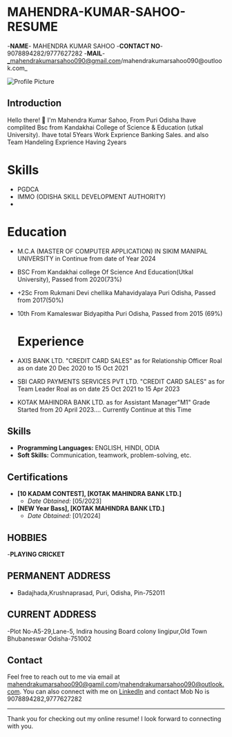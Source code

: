 # MAHENDRA-KUMAR-SAHOO-RESUME


-**NAME**- MAHENDRA KUMAR SAHOO
-**CONTACT NO**-9078894282/9777627282
-**MAIL**- _mahendrakumarsahoo090@gmail.com/mahendrakumarsahoo090@outlook.com_

![Profile Picture](link-to-profile-picture.jpg)

## Introduction

Hello there! 👋 I'm Mahendra Kumar Sahoo, From Puri Odisha Ihave complited Bsc from Kandakhai College of Science & Education (utkal University). Ihave total 5Years Work Exprience Banking Sales.
and also Team Handeling Exprience Having 2years

# Skills
- PGDCA
- IMMO (ODISHA SKILL DEVELOPMENT AUTHORITY)
- 
# Education
- M.C.A (MASTER OF COMPUTER APPLICATION) IN SIKIM MANIPAL UNIVERSITY in Continue from date of Year 2024
- BSC From Kandakhai college Of Science And Education(Utkal University), Passed from 2020(73%)
- +2Sc From Rukmani Devi chellika Mahavidyalaya Puri Odisha, Passed from 2017(50%)
- 10th From Kamaleswar Bidyapitha Puri Odisha, Passed from 2015 (69%)
  
  # Experience
- AXIS BANK LTD. "CREDIT CARD SALES" as for Relationship Officer Roal as on date 20 Dec 2020 to 15 Oct 2021
- SBI CARD PAYMENTS SERVICES PVT LTD. "CREDIT CARD SALES" as for Team Leader Roal as on date 25 Oct 2021 to 15 Apr 2023
- KOTAK MAHINDRA BANK LTD. as for Assistant Manager"M1" Grade Started from 20 April 2023.... Currently Continue at this Time


## Skills
- **Programming Languages:** ENGLISH, HINDI, ODIA
- **Soft Skills:** Communication, teamwork, problem-solving, etc.


## Certifications

- **[10 KADAM CONTEST], [KOTAK MAHINDRA BANK LTD.]**
  - *Date Obtained:* [05/2023]
- **[NEW Year Bass], [KOTAK MAHINDRA BANK LTD.]**
  - *Date Obtained:* [01/2024]

## HOBBIES

-**PLAYING CRICKET**

## PERMANENT ADDRESS
- Badajhada,Krushnaprasad,
 Puri, Odisha,
 Pin-752011

## CURRENT ADDRESS
-Plot No-A5-29,Lane-5,
Indira housing Board colony
lingipur,Old Town Bhubaneswar
Odisha-751002

## Contact

Feel free to reach out to me via email at mahendrakumarsahoo090@gamil.com/mahendrakumarsahoo090@outlook.com. You can also connect with me on [LinkedIn](https://www.linkedin.com/in/mahendra-kumar-sahoo-06b0312b3?lipi=urn%3Ali%3Apage%3Ad_flagship3_profile_view_base_contact_details%3BWJMkTo8OSNylMttO0c%2FyMA%3D%3D) and
contact Mob No is 9078894282,9777627282

---

Thank you for checking out my online resume! I look forward to connecting with you.
